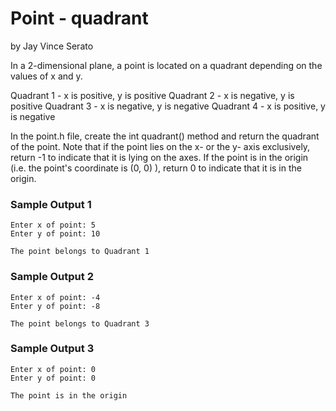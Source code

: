 # Point - quadrant
by Jay Vince Serato

In a 2-dimensional plane, a point is located on a quadrant depending on the values of x and y.


Quadrant 1 - x is positive, y is positive
Quadrant 2 - x is negative, y is positive
Quadrant 3 - x is negative, y is negative
Quadrant 4 - x is positive, y is negative

In the point.h file, create the int quadrant() method and return the quadrant of the point. Note that if the point lies on the x- or the y- axis exclusively, return -1 to indicate that it is lying on the axes. If the point is in the origin (i.e. the point's coordinate is (0, 0) ), return 0 to indicate that it is in the origin.

### Sample Output 1

    Enter x of point: 5
    Enter y of point: 10

    The point belongs to Quadrant 1

### Sample Output 2

    Enter x of point: -4
    Enter y of point: -8

    The point belongs to Quadrant 3

### Sample Output 3

    Enter x of point: 0
    Enter y of point: 0

    The point is in the origin